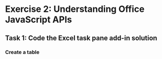 # Exercise 2: Understanding Office JavaScript APIs

## Task 1: Code the Excel task pane add-in solution

### Create a table

<script>
  
  adding edit
